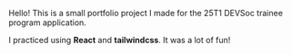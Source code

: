 Hello! This is a small portfolio project I made for the 25T1 DEVSoc trainee program application. 

I practiced using **React** and **tailwindcss**. It was a lot of fun!

